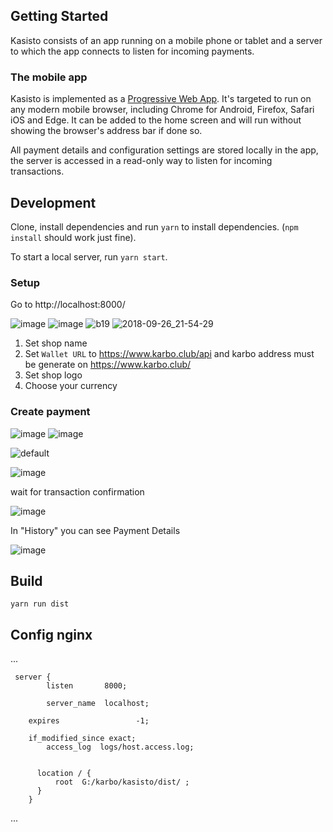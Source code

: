 

## Getting Started

Kasisto consists of an app running on a mobile phone or tablet and a server to which the app connects to listen for incoming payments.

### The mobile app

Kasisto is implemented as a [Progressive Web App](https://en.wikipedia.org/wiki/Progressive_web_app). It's targeted to run on any modern mobile browser, including Chrome for Android, Firefox, Safari iOS and Edge. It can be added to the home screen and will run without showing the browser's address bar if done so.

All payment details and configuration settings are stored locally in the app, the server is accessed in a read-only way to listen for incoming transactions.




## Development

Clone, install dependencies and run `yarn` to install dependencies. (`npm install` should work just fine).

To start a local server, run `yarn start`.

### Setup
Go to 
http://localhost:8000/

![image](https://user-images.githubusercontent.com/3770296/45736182-ded85780-bbf2-11e8-80c8-06bd8237cf8f.png)
![image](https://user-images.githubusercontent.com/3770296/45643999-23fe6b80-bac5-11e8-9c52-103f9312c27c.png)
![b19](https://user-images.githubusercontent.com/3770296/46102086-2bfd9000-c1d6-11e8-9b81-8a1ea0e292f7.gif)
![2018-09-26_21-54-29](https://user-images.githubusercontent.com/3770296/46102532-38361d00-c1d7-11e8-88f7-a47cc7afb9f3.png)
1) Set shop name
2) Set `Wallet URL` to https://www.karbo.club/api and karbo address must be generate on  https://www.karbo.club/
3) Set shop logo
4) Choose your currency

### Create payment
![image](https://user-images.githubusercontent.com/3770296/45738466-2e218680-bbf9-11e8-8907-c85c55d57ae1.png)
![image](https://user-images.githubusercontent.com/3770296/45738635-b30ca000-bbf9-11e8-8fbf-bc2b56eb7170.png)

![default](https://user-images.githubusercontent.com/3770296/45756473-9be5a680-bc29-11e8-898c-10b527da4c5e.gif)

![image](https://user-images.githubusercontent.com/3770296/46102478-09b84200-c1d7-11e8-8724-aff02e313491.png)

wait for transaction confirmation

![image](https://user-images.githubusercontent.com/3770296/45740862-de45be00-bbfe-11e8-944e-3836c7745ef1.png)

In "History" you can see Payment Details

![image](https://user-images.githubusercontent.com/3770296/45741301-e6eac400-bbff-11e8-9d16-594a46fa57bf.png)



## Build
`yarn run dist`

## Config nginx
...
```
 server {
        listen       8000; 
	
        server_name  localhost;
  
	expires                 -1;

	if_modified_since exact;
        access_log  logs/host.access.log;
         

      location / {
          root  G:/karbo/kasisto/dist/ ;
      }
    }
```
...
